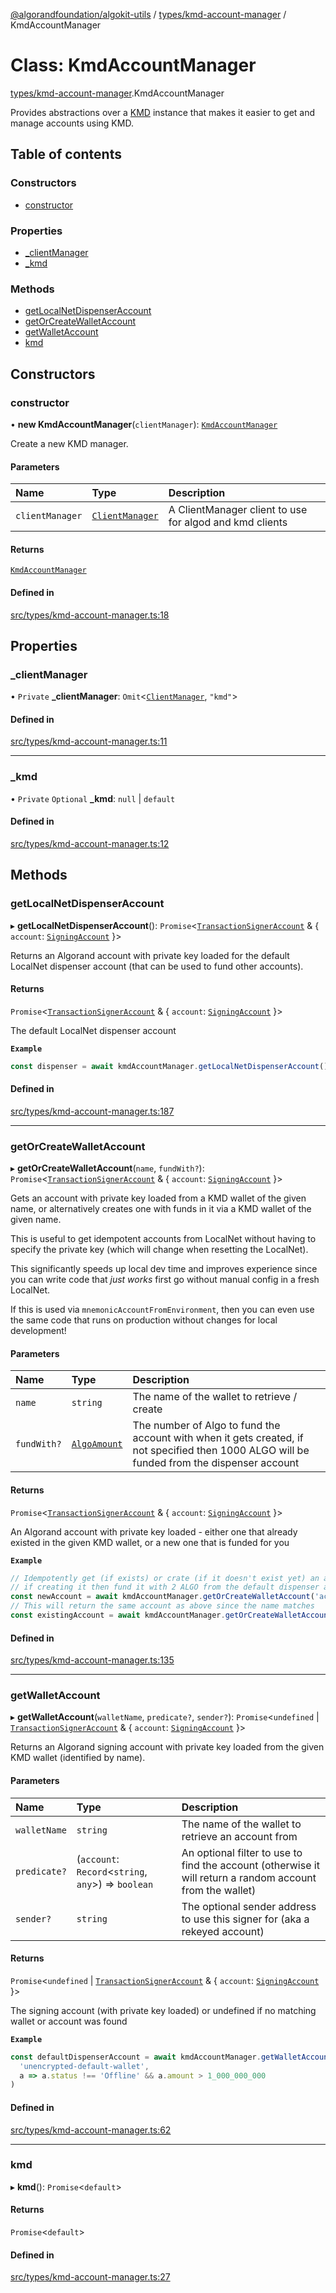 [@algorandfoundation/algokit-utils](../README.md) / [types/kmd-account-manager](../modules/types_kmd_account_manager.md) / KmdAccountManager

# Class: KmdAccountManager

[types/kmd-account-manager](../modules/types_kmd_account_manager.md).KmdAccountManager

Provides abstractions over a [KMD](https://github.com/algorand/go-algorand/blob/master/daemon/kmd/README.md) instance
that makes it easier to get and manage accounts using KMD.

## Table of contents

### Constructors

- [constructor](types_kmd_account_manager.KmdAccountManager.md#constructor)

### Properties

- [\_clientManager](types_kmd_account_manager.KmdAccountManager.md#_clientmanager)
- [\_kmd](types_kmd_account_manager.KmdAccountManager.md#_kmd)

### Methods

- [getLocalNetDispenserAccount](types_kmd_account_manager.KmdAccountManager.md#getlocalnetdispenseraccount)
- [getOrCreateWalletAccount](types_kmd_account_manager.KmdAccountManager.md#getorcreatewalletaccount)
- [getWalletAccount](types_kmd_account_manager.KmdAccountManager.md#getwalletaccount)
- [kmd](types_kmd_account_manager.KmdAccountManager.md#kmd)

## Constructors

### constructor

• **new KmdAccountManager**(`clientManager`): [`KmdAccountManager`](types_kmd_account_manager.KmdAccountManager.md)

Create a new KMD manager.

#### Parameters

| Name | Type | Description |
| :------ | :------ | :------ |
| `clientManager` | [`ClientManager`](types_client_manager.ClientManager.md) | A ClientManager client to use for algod and kmd clients |

#### Returns

[`KmdAccountManager`](types_kmd_account_manager.KmdAccountManager.md)

#### Defined in

[src/types/kmd-account-manager.ts:18](https://github.com/algorandfoundation/algokit-utils-ts/blob/main/src/types/kmd-account-manager.ts#L18)

## Properties

### \_clientManager

• `Private` **\_clientManager**: `Omit`\<[`ClientManager`](types_client_manager.ClientManager.md), ``"kmd"``\>

#### Defined in

[src/types/kmd-account-manager.ts:11](https://github.com/algorandfoundation/algokit-utils-ts/blob/main/src/types/kmd-account-manager.ts#L11)

___

### \_kmd

• `Private` `Optional` **\_kmd**: ``null`` \| `default`

#### Defined in

[src/types/kmd-account-manager.ts:12](https://github.com/algorandfoundation/algokit-utils-ts/blob/main/src/types/kmd-account-manager.ts#L12)

## Methods

### getLocalNetDispenserAccount

▸ **getLocalNetDispenserAccount**(): `Promise`\<[`TransactionSignerAccount`](../interfaces/types_account.TransactionSignerAccount.md) & \{ `account`: [`SigningAccount`](types_account.SigningAccount.md)  }\>

Returns an Algorand account with private key loaded for the default LocalNet dispenser account (that can be used to fund other accounts).

#### Returns

`Promise`\<[`TransactionSignerAccount`](../interfaces/types_account.TransactionSignerAccount.md) & \{ `account`: [`SigningAccount`](types_account.SigningAccount.md)  }\>

The default LocalNet dispenser account

**`Example`**

```typescript
const dispenser = await kmdAccountManager.getLocalNetDispenserAccount()
```

#### Defined in

[src/types/kmd-account-manager.ts:187](https://github.com/algorandfoundation/algokit-utils-ts/blob/main/src/types/kmd-account-manager.ts#L187)

___

### getOrCreateWalletAccount

▸ **getOrCreateWalletAccount**(`name`, `fundWith?`): `Promise`\<[`TransactionSignerAccount`](../interfaces/types_account.TransactionSignerAccount.md) & \{ `account`: [`SigningAccount`](types_account.SigningAccount.md)  }\>

Gets an account with private key loaded from a KMD wallet of the given name, or alternatively creates one with funds in it via a KMD wallet of the given name.

This is useful to get idempotent accounts from LocalNet without having to specify the private key (which will change when resetting the LocalNet).

This significantly speeds up local dev time and improves experience since you can write code that *just works* first go without manual config in a fresh LocalNet.

If this is used via `mnemonicAccountFromEnvironment`, then you can even use the same code that runs on production without changes for local development!

#### Parameters

| Name | Type | Description |
| :------ | :------ | :------ |
| `name` | `string` | The name of the wallet to retrieve / create |
| `fundWith?` | [`AlgoAmount`](types_amount.AlgoAmount.md) | The number of Algo to fund the account with when it gets created, if not specified then 1000 ALGO will be funded from the dispenser account |

#### Returns

`Promise`\<[`TransactionSignerAccount`](../interfaces/types_account.TransactionSignerAccount.md) & \{ `account`: [`SigningAccount`](types_account.SigningAccount.md)  }\>

An Algorand account with private key loaded - either one that already existed in the given KMD wallet, or a new one that is funded for you

**`Example`**

```typescript
// Idempotently get (if exists) or crate (if it doesn't exist yet) an account by name using KMD
// if creating it then fund it with 2 ALGO from the default dispenser account
const newAccount = await kmdAccountManager.getOrCreateWalletAccount('account1', (2).algos())
// This will return the same account as above since the name matches
const existingAccount = await kmdAccountManager.getOrCreateWalletAccount('account1')
```

#### Defined in

[src/types/kmd-account-manager.ts:135](https://github.com/algorandfoundation/algokit-utils-ts/blob/main/src/types/kmd-account-manager.ts#L135)

___

### getWalletAccount

▸ **getWalletAccount**(`walletName`, `predicate?`, `sender?`): `Promise`\<`undefined` \| [`TransactionSignerAccount`](../interfaces/types_account.TransactionSignerAccount.md) & \{ `account`: [`SigningAccount`](types_account.SigningAccount.md)  }\>

Returns an Algorand signing account with private key loaded from the given KMD wallet (identified by name).

#### Parameters

| Name | Type | Description |
| :------ | :------ | :------ |
| `walletName` | `string` | The name of the wallet to retrieve an account from |
| `predicate?` | (`account`: `Record`\<`string`, `any`\>) => `boolean` | An optional filter to use to find the account (otherwise it will return a random account from the wallet) |
| `sender?` | `string` | The optional sender address to use this signer for (aka a rekeyed account) |

#### Returns

`Promise`\<`undefined` \| [`TransactionSignerAccount`](../interfaces/types_account.TransactionSignerAccount.md) & \{ `account`: [`SigningAccount`](types_account.SigningAccount.md)  }\>

The signing account (with private key loaded) or undefined if no matching wallet or account was found

**`Example`**

```typescript
const defaultDispenserAccount = await kmdAccountManager.getWalletAccount(
  'unencrypted-default-wallet',
  a => a.status !== 'Offline' && a.amount > 1_000_000_000
)
```

#### Defined in

[src/types/kmd-account-manager.ts:62](https://github.com/algorandfoundation/algokit-utils-ts/blob/main/src/types/kmd-account-manager.ts#L62)

___

### kmd

▸ **kmd**(): `Promise`\<`default`\>

#### Returns

`Promise`\<`default`\>

#### Defined in

[src/types/kmd-account-manager.ts:27](https://github.com/algorandfoundation/algokit-utils-ts/blob/main/src/types/kmd-account-manager.ts#L27)
